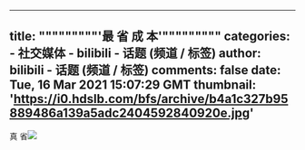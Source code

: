 
---
title: """""""""'最 省 成 本'"""""""""
categories: 
    - 社交媒体
    - bilibili - 话题 (频道 / 标签)
author: bilibili - 话题 (频道 / 标签)
comments: false
date: Tue, 16 Mar 2021 15:07:29 GMT
thumbnail: 'https://i0.hdslb.com/bfs/archive/b4a1c327b95889486a139a5adc2404592840920e.jpg'
---

<div>   
真 省<img src="https://i0.hdslb.com/bfs/archive/b4a1c327b95889486a139a5adc2404592840920e.jpg" referrerpolicy="no-referrer">   
</div>
            